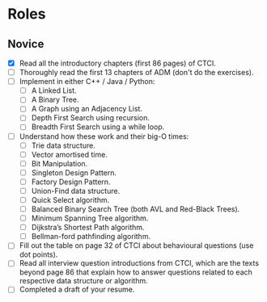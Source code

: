 # Roles

## Novice

- [x] Read all the introductory chapters (first 86 pages) of CTCI.
- [ ] Thoroughly read the first 13 chapters of ADM (don't do the exercises).
- [ ] Implement in either C++ / Java / Python:
  - [ ] A Linked List.
  - [ ] A Binary Tree.
  - [ ] A Graph using an Adjacency List.
  - [ ] Depth First Search using recursion.
  - [ ] Breadth First Search using a while loop.
- [ ] Understand how these work and their big-O times:
  - [ ] Trie data structure.
  - [ ] Vector amortised time.
  - [ ] Bit Manipulation.
  - [ ] Singleton Design Pattern.
  - [ ] Factory Design Pattern.
  - [ ] Union-Find data structure.
  - [ ] Quick Select algorithm.
  - [ ] Balanced Binary Search Tree (both AVL and Red-Black Trees).
  - [ ] Minimum Spanning Tree algorithm.
  - [ ] Dijkstra’s Shortest Path algorithm.
  - [ ] Bellman-ford pathfinding algorithm.
- [ ] Fill out the table on page 32 of CTCI about behavioural questions (use dot points).
- [ ] Read all interview question introductions from CTCI, which are the texts beyond page 86 that explain how to answer questions related to each respective data structure or algorithm.
- [ ] Completed a draft of your resume.
